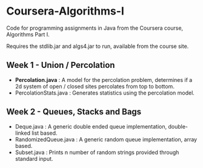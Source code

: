 Coursera-Algorithms-I
=====================

Code for programming assignments in Java from the Coursera course, Algorithms Part I.

Requires the stdlib.jar and algs4.jar to run, available from the course site.

Week 1 - Union / Percolation
----------------------------
 - **Percolation.java** : A model for the percolation problem, determines if a 2d system of open / closed sites percolates from top to bottom.
 - PercolationStats.java : Generates statistics using the percolation model.

Week 2 - Queues, Stacks and Bags
--------------------------------
 - Deque.java : A generic double ended queue implementation, double-linked list based.
 - RandomizedQueue.java : A generic random queue implementation, array based.
 - Subset.java : Prints n number of random strings provided through standard input.
